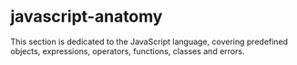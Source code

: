 # javascript-anatomy

This section is dedicated to the JavaScript language, covering predefined objects, expressions, operators, functions, classes and errors.
